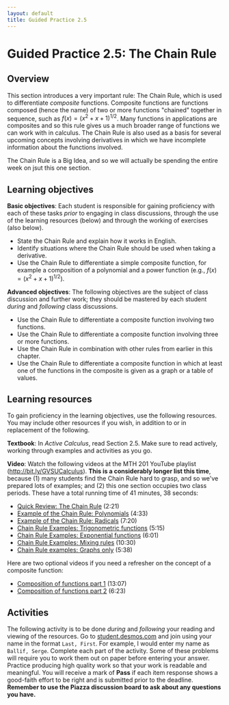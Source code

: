 ```yaml
---
layout: default
title: Guided Practice 2.5
---
```


# Guided Practice 2.5: The Chain Rule

## Overview

This section introduces a very important rule: The Chain Rule, which is used to differentiate *composite* functions. Composite functions are functions composed (hence the name) of two or more functions "chained" together in sequence, such as $f(x) = (x^2 + x + 1)^{1/2}$. Many functions in applications are composites and so this rule gives us a much broader range of functions we can work with in calculus. The Chain Rule is also used as a basis for several upcoming concepts involving derivatives in which we have incomplete information about the functions involved. 

The Chain Rule is a Big Idea, and so we will actually be spending the entire week on jsut this one section. 

## Learning objectives

__Basic objectives__: Each student is responsible for gaining proficiency with each of these tasks _prior_ to engaging in class discussions, through the use of the learning resources (below) and through the working of exercises (also below). 

- State the Chain Rule and explain how it works in English. 
- Identify situations where the Chain Rule should be used when taking a derivative. 
- Use the Chain Rule to differentiate a simple composite function, for example a composition of a polynomial and a power function (e.g., $f(x) = (x^2 + x + 1)^{1/2}$).

__Advanced objectives__: The following objectives are the subject of class discussion and further work; they should be mastered by each student _during_ and _following_ class discussions. 

- Use the Chain Rule to differentiate a composite function involving two functions. 
- Use the Chain Rule to differentiate a composite function involving three or more functions. 
- Use the Chain Rule in combination with other rules from earlier in this chapter. 
- Use the Chain Rule to differentiate a composite function in which at least one of the functions in the composite is given as a graph or a table of values.

## Learning resources 

To gain proficiency in the learning objectives, use the following resources. You may include other resources if you wish, in addition to or in replacement of the following. 

__Textbook__: In _Active Calculus_, read Section 2.5. Make sure to read actively, working through examples and activities as you go. 

__Video__: Watch the following videos at the MTH 201 YouTube playlist (http://bit.ly/GVSUCalculus). **This is a considerably longer list this time**, because (1) many students find the Chain Rule hard to grasp, and so we've prepared lots of examples; and (2) this one section occupies two class periods. These have a total running time of 41 minutes, 38 seconds:

- [Quick Review: The Chain Rule](http://www.youtube.com/watch?v=HxVn6kRD5NM) (2:21)
- [Example of the Chain Rule: Polynomials](http://www.youtube.com/watch?v=QDc1UmLWhug) (4:33)
- [Example of the Chain Rule: Radicals](http://www.youtube.com/watch?v=ysp96e3Z-nw) (7:20)
- [Chain Rule Examples: Trigonometric functions](http://www.youtube.com/watch?v=4y39u0DmrPY) (5:15)
- [Chain Rule Examples: Exponential functions](http://www.youtube.com/watch?v=zexX6t_zbCg) (6:01) 
- [Chain Rule Examples: Mixing rules](http://www.youtube.com/watch?v=1B06Pk3W6Pc) (10:30)
- [Chain Rule examples: Graphs only](http://www.youtube.com/watch?v=pwm50foAx6A) (5:38)

Here are two optional videos if you need a refresher on the concept of a composite function: 

- [Composition of functions part 1](http://www.youtube.com/watch?v=sz9LAiDZh3s) (13:07)
- [Composition of functions part 2](http://www.youtube.com/watch?v=B9W90mcVAqg) (6:23)

## Activities

The following activity is to be done _during_ and _following_ your reading and viewing of the resources. Go to [student.desmos.com](https://student.desmos.com/?prepopulateCode=W3842) and join using your name in the format `Last, First`. For example, I would enter my name as `Ballif, Serge`. Complete each part of the activity. Some of these problems will require you to work them out on paper before entering your answer. Practice producing high quality work so that your work is readable and meaningful. You will receive a mark of __Pass__ if each item response shows a good-faith effort to be right and is submitted prior to the deadline. __Remember to use the Piazza discussion board to ask about any questions you have.__
